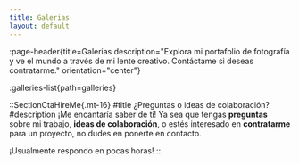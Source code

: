 ```yaml
---
title: Galerias
layout: default
---
```


:page-header{title=Galerias description="Explora mi portafolio de fotografía y ve el mundo a través de mi lente creativo. Contáctame si deseas contratarme." orientation="center"}

:galleries-list{path=galleries}

::SectionCtaHireMe{.mt-16}
#title
¿Preguntas o ideas de colaboración?
#description
¡Me encantaría saber de ti! Ya sea que tengas **preguntas** sobre mi trabajo, **ideas de colaboración**, o estés interesado en **contratarme** para un proyecto, no dudes en ponerte en contacto.

¡Usualmente respondo en pocas horas!
::
